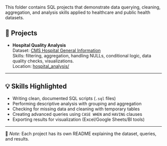 This folder contains SQL projects that demonstrate data querying, cleaning, aggregation, and analysis skills applied to healthcare and public health datasets.  

## 📂 Projects
- **Hospital Quality Analysis**  
  Dataset: [CMS Hospital General Information](https://data.cms.gov/provider-data/dataset/xubh-q36u)  
  Skills: filtering, aggregation, handling NULLs, conditional logic, data quality checks, visualizations.  
  Location: [hospital_analysis/](./hospital_analysis/)  

---

## 💡 Skills Highlighted
- Writing clean, documented SQL scripts (`.sql` files)  
- Performing descriptive analysis with grouping and aggregation  
- Checking for missing data and cleaning with temporary tables  
- Creating advanced queries using `CASE WHEN` and `HAVING` clauses  
- Exporting results for visualization (Excel/Google Sheets/BI tools)  

---

📌 *Note:* Each project has its own README explaining the dataset, queries, and results.
